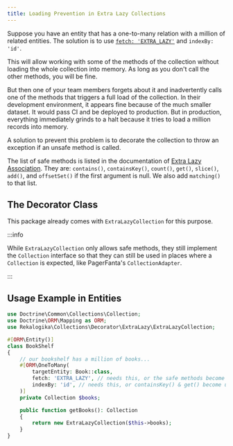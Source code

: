 ```yaml
---
title: Loading Prevention in Extra Lazy Collections
---
```


Suppose you have an entity that has a one-to-many relation with a million of
related entities. The solution is to use [`fetch: 'EXTRA_LAZY'`](https://www.doctrine-project.org/projects/doctrine-orm/en/latest/tutorials/extra-lazy-associations.html) and `indexBy:
'id'`.

This will allow working with some of the methods of the collection without
loading the whole collection into memory. As long as you don't call the other
methods, you will be fine.

But then one of your team members forgets about it and inadvertently calls one of
the methods that triggers a full load of the collection. In their development
environment, it appears fine because of the much smaller dataset. It would pass
CI and be deployed to production. But in production, everything immediately
grinds to a halt because it tries to load a million records into memory.

A solution to prevent this problem is to decorate the collection to throw an
exception if an unsafe method is called.

The list of safe methods is listed in the documentation of [Extra Lazy
Association](https://www.doctrine-project.org/projects/doctrine-orm/en/current/tutorials/extra-lazy-associations.html).
They are: `contains()`, `containsKey()`, `count()`, `get()`, `slice()`, `add()`,
and `offsetSet()` if the first argument is null. We also add `matching()` to
that list.

## The Decorator Class

This package already comes with `ExtraLazyCollection` for this purpose.

:::info

While `ExtraLazyCollection` only allows safe methods, they still implement the
`Collection` interface so that they can still be used in places where a
`Collection` is expected, like PagerFanta's `CollectionAdapter`.

:::

## Usage Example in Entities

```php
use Doctrine\Common\Collections\Collection;
use Doctrine\ORM\Mapping as ORM;
use Rekalogika\Collections\Decorator\ExtraLazy\ExtraLazyCollection;

#[ORM\Entity()]
class BookShelf
{
    // our bookshelf has a million of books...
    #[ORM\OneToMany(
        targetEntity: Book::class,
        fetch: 'EXTRA_LAZY', // needs this, or the safe methods become unsafe
        indexBy: 'id', // needs this, or containsKey() & get() become unsafe
    )]
    private Collection $books;

    public function getBooks(): Collection
    {
        return new ExtraLazyCollection($this->books);
    }
}
```
